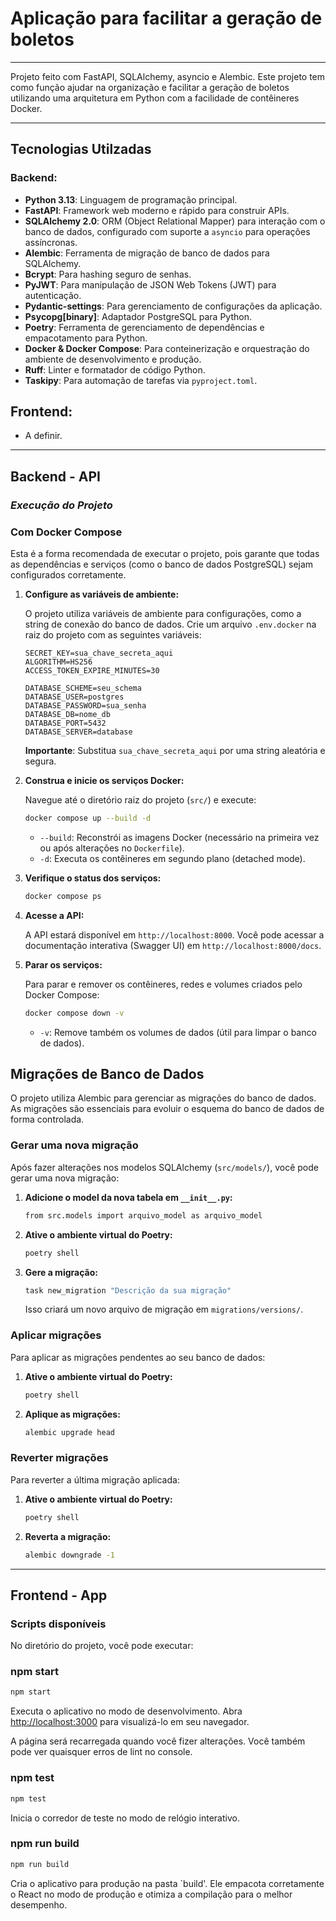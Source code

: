 # Aplicação para facilitar a geração de boletos

---

Projeto feito com FastAPI, SQLAlchemy, asyncio e Alembic. Este projeto tem como função ajudar na organização e facilitar a geração de boletos utilizando uma arquitetura em Python com a facilidade de contêineres Docker.

---

## Tecnologias Utilzadas

### Backend:

- **Python 3.13**: Linguagem de programação principal.
- **FastAPI**: Framework web moderno e rápido para construir APIs.
- **SQLAlchemy 2.0**: ORM (Object Relational Mapper) para interação com o banco de dados, configurado com suporte a `asyncio` para operações assíncronas.
- **Alembic**: Ferramenta de migração de banco de dados para SQLAlchemy.
- **Bcrypt**: Para hashing seguro de senhas.
- **PyJWT**: Para manipulação de JSON Web Tokens (JWT) para autenticação.
- **Pydantic-settings**: Para gerenciamento de configurações da aplicação.
- **Psycopg[binary]**: Adaptador PostgreSQL para Python.
- **Poetry**: Ferramenta de gerenciamento de dependências e empacotamento para Python.
- **Docker & Docker Compose**: Para conteinerização e orquestração do ambiente de desenvolvimento e produção.
- **Ruff**: Linter e formatador de código Python.
- **Taskipy**: Para automação de tarefas via `pyproject.toml`.

## Frontend:

- A definir.

---

## Backend - API
###  ***Execução do Projeto***

### Com Docker Compose

Esta é a forma recomendada de executar o projeto, pois garante que todas as dependências e serviços (como o banco de dados PostgreSQL) sejam configurados corretamente.
1.  **Configure as variáveis de ambiente:**

    O projeto utiliza variáveis de ambiente para configurações, como a string de conexão do banco de dados. Crie um arquivo `.env.docker` na raiz do projeto com as seguintes variáveis:

    ```env
    SECRET_KEY=sua_chave_secreta_aqui
    ALGORITHM=HS256
    ACCESS_TOKEN_EXPIRE_MINUTES=30

    DATABASE_SCHEME=seu_schema
    DATABASE_USER=postgres
    DATABASE_PASSWORD=sua_senha
    DATABASE_DB=nome_db
    DATABASE_PORT=5432
    DATABASE_SERVER=database
    ```

    **Importante**: Substitua `sua_chave_secreta_aqui` por uma string aleatória e segura.

2.  **Construa e inicie os serviços Docker:**

    Navegue até o diretório raiz do projeto (`src/`) e execute:

    ```bash
    docker compose up --build -d
    ```

    - `--build`: Reconstrói as imagens Docker (necessário na primeira vez ou após alterações no `Dockerfile`).
    - `-d`: Executa os contêineres em segundo plano (detached mode).

3.  **Verifique o status dos serviços:**

    ```bash
    docker compose ps
    ```

4.  **Acesse a API:**

    A API estará disponível em `http://localhost:8000`.
    Você pode acessar a documentação interativa (Swagger UI) em `http://localhost:8000/docs`.

5.  **Parar os serviços:**

    Para parar e remover os contêineres, redes e volumes criados pelo Docker Compose:

    ```bash
    docker compose down -v
    ```

    - `-v`: Remove também os volumes de dados (útil para limpar o banco de dados).

## Migrações de Banco de Dados

O projeto utiliza Alembic para gerenciar as migrações do banco de dados. As migrações são essenciais para evoluir o esquema do banco de dados de forma controlada.

### Gerar uma nova migração

Após fazer alterações nos modelos SQLAlchemy (`src/models/`), você pode gerar uma nova migração:

1.  **Adicione o model da nova tabela em `__init__.py`:**

    ```bash
    from src.models import arquivo_model as arquivo_model

    ```

2.  **Ative o ambiente virtual do Poetry:**

    ```bash
    poetry shell
    ```

3.  **Gere a migração:**

    ```bash
    task new_migration "Descrição da sua migração"
    ```

    Isso criará um novo arquivo de migração em `migrations/versions/`.

### Aplicar migrações

Para aplicar as migrações pendentes ao seu banco de dados:

1.  **Ative o ambiente virtual do Poetry:**

    ```bash
    poetry shell
    ```

2.  **Aplique as migrações:**

    ```bash
    alembic upgrade head
    ```

### Reverter migrações

Para reverter a última migração aplicada:

1.  **Ative o ambiente virtual do Poetry:**

    ```bash
    poetry shell
    ```

2.  **Reverta a migração:**

    ```bash
    alembic downgrade -1
    ```

---

## Frontend - App

### Scripts disponíveis

No diretório do projeto, você pode executar:

### npm start

```bash
npm start
```

Executa o aplicativo no modo de desenvolvimento.
Abra [http://localhost:3000](http://localhost:3000) para visualizá-lo em seu navegador.

A página será recarregada quando você fizer alterações.
Você também pode ver quaisquer erros de lint no console.

### npm test

```bash
npm test
```

Inicia o corredor de teste no modo de relógio interativo.

### npm run build

```bash
npm run build
```

Cria o aplicativo para produção na pasta `build'.
Ele empacota corretamente o React no modo de produção e otimiza a compilação para o melhor desempenho.
